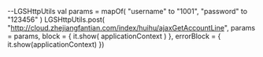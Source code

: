 --LGSHttpUtils
val params = mapOf(
"username" to "1001",
"password" to "123456"
)
LGSHttpUtils.post(
"http://cloud.zhejiangfantian.com/index/huihu/ajaxGetAccountLine",
params = params,
block = {
it.show(
applicationContext
)
},
errorBlock = {
it.show(applicationContext) })
